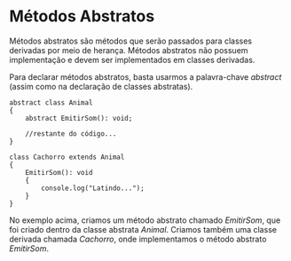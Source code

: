 # Métodos Abstratos

Métodos abstratos são métodos que serão passados para classes derivadas por meio de herança. Métodos abstratos não possuem implementação e devem ser implementados em classes derivadas.

Para declarar métodos abstratos, basta usarmos a palavra-chave _abstract_ (assim como na declaração de classes abstratas).

    abstract class Animal
    {
        abstract EmitirSom(): void;

        //restante do código...
    }

    class Cachorro extends Animal
    {
        EmitirSom(): void
        {
            console.log("Latindo...");
        }
    }

No exemplo acima, criamos um método abstrato chamado _EmitirSom_, que foi criado dentro da classe abstrata _Animal_. Criamos também uma classe derivada chamada _Cachorro_, onde implementamos o método abstrato _EmitirSom_.
